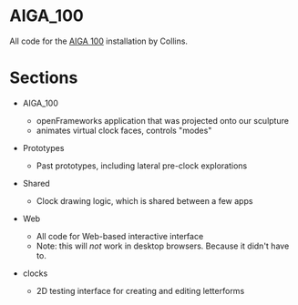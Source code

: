 AIGA_100
========
All code for the [AIGA 100](https://vimeo.com/94984940) installation by Collins.

Sections
========
* AIGA_100
  * openFrameworks application that was projected onto our sculpture
  * animates virtual clock faces, controls "modes"
  
* Prototypes
  * Past prototypes, including lateral pre-clock explorations
  
* Shared
  * Clock drawing logic, which is shared between a few apps
  
* Web
  * All code for Web-based interactive interface
  * Note: this will *not* work in desktop browsers. Because it didn't have to.
  
* clocks
  * 2D testing interface for creating and editing letterforms

